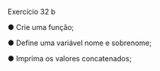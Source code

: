 Exercício 32 b

● Crie uma função;

● Define uma variável nome e sobrenome;

● Imprima os valores concatenados;